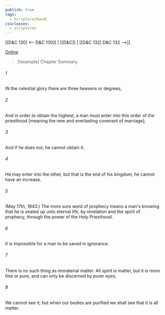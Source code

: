 ```yaml
---
publish: true
tags:
  - Scripture/DandC
cssclasses:
  - scriptures
---
```

[[D&C 130| <-- D&C 130]] | [[D&C]] | [[D&C 132| D&C 132 -->]]

[Online](https://churchofjesuschrist.org/study/scriptures/dc-testament/dc/131?lang=eng)

>[!example] Chapter Summary
>
###### 1
IN the celestial glory there are three heavens or degrees;
###### 2
And in order to obtain the highest, a man must enter into this order of the priesthood [meaning the new and everlasting covenant of marriage];
###### 3
And if he does not, he cannot obtain it.
###### 4
He may enter into the other, but that is the end of his kingdom; he cannot have an increase.
###### 5
(May 17th, 1843.) The more sure word of prophecy means a man's knowing that he is sealed up unto eternal life, by revelation and the spirit of prophecy, through the power of the Holy Priesthood.
###### 6
It is impossible for a man to be saved in ignorance.
###### 7
There is no such thing as immaterial matter. All spirit is matter, but it is more fine or pure, and can only be discerned by purer eyes;
###### 8
We cannot see it; but when our bodies are purified we shall see that it is all matter.




